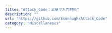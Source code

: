 ```yaml
---
title: "Attack_Code：云安全入门材料"
description: ""
url: "https://github.com/Esonhugh/Attack_Code"
category: "Miscellaneous"
---
```

